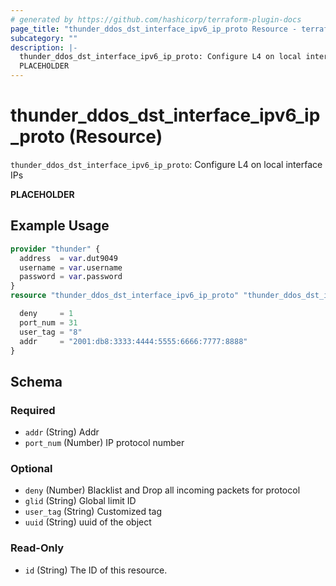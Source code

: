 ```yaml
---
# generated by https://github.com/hashicorp/terraform-plugin-docs
page_title: "thunder_ddos_dst_interface_ipv6_ip_proto Resource - terraform-provider-thunder"
subcategory: ""
description: |-
  thunder_ddos_dst_interface_ipv6_ip_proto: Configure L4 on local interface IPs
  PLACEHOLDER
---
```


# thunder_ddos_dst_interface_ipv6_ip_proto (Resource)

`thunder_ddos_dst_interface_ipv6_ip_proto`: Configure L4 on local interface IPs

__PLACEHOLDER__

## Example Usage

```terraform
provider "thunder" {
  address  = var.dut9049
  username = var.username
  password = var.password
}
resource "thunder_ddos_dst_interface_ipv6_ip_proto" "thunder_ddos_dst_interface_ipv6_ip_proto" {

  deny     = 1
  port_num = 31
  user_tag = "8"
  addr     = "2001:db8:3333:4444:5555:6666:7777:8888"
}
```

<!-- schema generated by tfplugindocs -->
## Schema

### Required

- `addr` (String) Addr
- `port_num` (Number) IP protocol number

### Optional

- `deny` (Number) Blacklist and Drop all incoming packets for protocol
- `glid` (String) Global limit ID
- `user_tag` (String) Customized tag
- `uuid` (String) uuid of the object

### Read-Only

- `id` (String) The ID of this resource.


